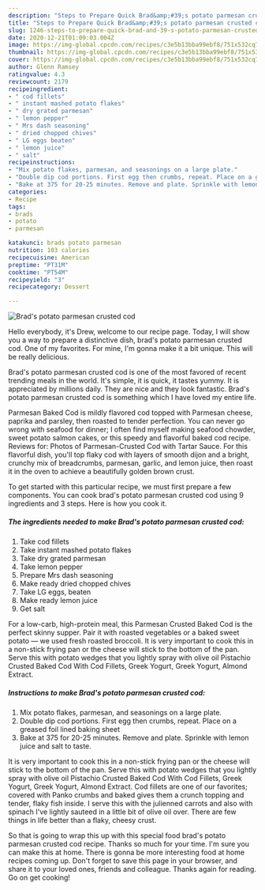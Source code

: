 ```yaml
---
description: "Steps to Prepare Quick Brad&amp;#39;s potato parmesan crusted cod"
title: "Steps to Prepare Quick Brad&amp;#39;s potato parmesan crusted cod"
slug: 1246-steps-to-prepare-quick-brad-and-39-s-potato-parmesan-crusted-cod
date: 2020-12-21T01:09:03.004Z
image: https://img-global.cpcdn.com/recipes/c3e5b13bba99ebf8/751x532cq70/brads-potato-parmesan-crusted-cod-recipe-main-photo.jpg
thumbnail: https://img-global.cpcdn.com/recipes/c3e5b13bba99ebf8/751x532cq70/brads-potato-parmesan-crusted-cod-recipe-main-photo.jpg
cover: https://img-global.cpcdn.com/recipes/c3e5b13bba99ebf8/751x532cq70/brads-potato-parmesan-crusted-cod-recipe-main-photo.jpg
author: Glenn Ramsey
ratingvalue: 4.3
reviewcount: 2179
recipeingredient:
- " cod fillets"
- " instant mashed potato flakes"
- " dry grated parmesan"
- " lemon pepper"
- " Mrs dash seasoning"
- " dried chopped chives"
- " LG eggs beaten"
- " lemon juice"
- " salt"
recipeinstructions:
- "Mix potato flakes, parmesan, and seasonings on a large plate."
- "Double dip cod portions. First egg then crumbs, repeat. Place on a greased foil lined baking sheet"
- "Bake at 375 for 20-25 minutes. Remove and plate. Sprinkle with lemon juice and salt to taste."
categories:
- Recipe
tags:
- brads
- potato
- parmesan

katakunci: brads potato parmesan 
nutrition: 103 calories
recipecuisine: American
preptime: "PT31M"
cooktime: "PT54M"
recipeyield: "3"
recipecategory: Dessert

---
```



![Brad&#39;s potato parmesan crusted cod](https://img-global.cpcdn.com/recipes/c3e5b13bba99ebf8/751x532cq70/brads-potato-parmesan-crusted-cod-recipe-main-photo.jpg)

Hello everybody, it's Drew, welcome to our recipe page. Today, I will show you a way to prepare a distinctive dish, brad&#39;s potato parmesan crusted cod. One of my favorites. For mine, I'm gonna make it a bit unique. This will be really delicious.

Brad&#39;s potato parmesan crusted cod is one of the most favored of recent trending meals in the world. It's simple, it is quick, it tastes yummy. It is appreciated by millions daily. They are nice and they look fantastic. Brad&#39;s potato parmesan crusted cod is something which I have loved my entire life.

Parmesan Baked Cod is mildly flavored cod topped with Parmesan cheese, paprika and parsley, then roasted to tender perfection. You can never go wrong with seafood for dinner; I often find myself making seafood chowder, sweet potato salmon cakes, or this speedy and flavorful baked cod recipe. Reviews for: Photos of Parmesan-Crusted Cod with Tartar Sauce. For this flavorful dish, you&#39;ll top flaky cod with layers of smooth dijon and a bright, crunchy mix of breadcrumbs, parmesan, garlic, and lemon juice, then roast it in the oven to achieve a beautifully golden brown crust.


To get started with this particular recipe, we must first prepare a few components. You can cook brad&#39;s potato parmesan crusted cod using 9 ingredients and 3 steps. Here is how you cook it.

<!--inarticleads1-->

##### The ingredients needed to make Brad&#39;s potato parmesan crusted cod:

1. Take  cod fillets
1. Take  instant mashed potato flakes
1. Take  dry grated parmesan
1. Take  lemon pepper
1. Prepare  Mrs dash seasoning
1. Make ready  dried chopped chives
1. Take  LG eggs, beaten
1. Make ready  lemon juice
1. Get  salt


For a low-carb, high-protein meal, this Parmesan Crusted Baked Cod is the perfect skinny supper. Pair it with roasted vegetables or a baked sweet potato — we used fresh roasted broccoli. It is very important to cook this in a non-stick frying pan or the cheese will stick to the bottom of the pan. Serve this with potato wedges that you lightly spray with olive oil Pistachio Crusted Baked Cod With Cod Fillets, Greek Yogurt, Greek Yogurt, Almond Extract. 

<!--inarticleads2-->

##### Instructions to make Brad&#39;s potato parmesan crusted cod:

1. Mix potato flakes, parmesan, and seasonings on a large plate.
1. Double dip cod portions. First egg then crumbs, repeat. Place on a greased foil lined baking sheet
1. Bake at 375 for 20-25 minutes. Remove and plate. Sprinkle with lemon juice and salt to taste.


It is very important to cook this in a non-stick frying pan or the cheese will stick to the bottom of the pan. Serve this with potato wedges that you lightly spray with olive oil Pistachio Crusted Baked Cod With Cod Fillets, Greek Yogurt, Greek Yogurt, Almond Extract. Cod fillets are one of our favorites; covered with Panko crumbs and baked gives them a crunch topping and tender, flaky fish inside. I serve this with the julienned carrots and also with spinach I&#39;ve lightly sauteed in a little bit of olive oil over. There are few things in life better than a flaky, cheesy crust. 

So that is going to wrap this up with this special food brad&#39;s potato parmesan crusted cod recipe. Thanks so much for your time. I'm sure you can make this at home. There is gonna be more interesting food at home recipes coming up. Don't forget to save this page in your browser, and share it to your loved ones, friends and colleague. Thanks again for reading. Go on get cooking!
